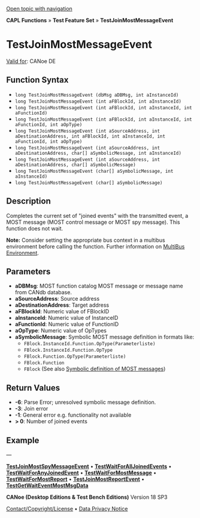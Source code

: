 [Open topic with navigation](../../../../../CANoeDEFamily.htm#Topics/CAPLFunctions/Test/Functions/CAPLfunctionTestJoinMostMessageEvent.md)

**CAPL Functions** » **Test Feature Set** » **TestJoinMostMessageEvent**

# TestJoinMostMessageEvent

[Valid for](../../../Shared/FeatureAvailability.md): CANoe DE

## Function Syntax

- `long TestJoinMostMessageEvent (dbMsg aDBMsg, int aInstanceId)`
- `long TestJoinMostMessageEvent (int aFBlockId, int aInstanceId)`
- `long TestJoinMostMessageEvent (int aFBlockId, int aInstanceId, int aFunctionId)`
- `long TestJoinMostMessageEvent (int aFBlockId, int aInstanceId, int aFunctionId, int aOpType)`
- `long TestJoinMostMessageEvent (int aSourceAddress, int aDestinationAddress, int aFBlockId, int aInstanceId, int aFunctionId, int aOpType)`
- `long TestJoinMostMessageEvent (int aSourceAddress, int aDestinationAddress, char[] aSymbolicMessage, int aInstanceId)`
- `long TestJoinMostMessageEvent (int aSourceAddress, int aDestinationAddress, char[] aSymbolicMessage)`
- `long TestJoinMostMessageEvent (char[] aSymbolicMessage, int aInstanceId)`
- `long TestJoinMostMessageEvent (char[] aSymbolicMessage)`

## Description

Completes the current set of "joined events" with the transmitted event, a MOST message (MOST control message or MOST spy message). This function does not wait.

**Note:** Consider setting the appropriate bus context in a multibus environment before calling the function. Further information on [MultiBus Environment](../../../Shared/CAPL/General/TestMultiBusEnvironment.md).

## Parameters

- **aDBMsg**: MOST function catalog MOST message or message name from CANdb database.
- **aSourceAddress**: Source address
- **aDestinationAddress**: Target address
- **aFBlockId**: Numeric value of FBlockID
- **aInstanceId**: Numeric value of InstanceID
- **aFunctionId**: Numeric value of FunctionID
- **aOpType**: Numeric value of OpTypes
- **aSymbolicMessage**: Symbolic MOST message definition in formats like:
  - `FBlock.InstanceId.Function.OpType(Parameterliste)`
  - `FBlock.InstanceId.Function.OpType`
  - `FBlock.Function.OpType(Parameterliste)`
  - `FBlock.Function`
  - `FBlock`
  (See also [Symbolic definition of MOST messages](../CAPLfunctionsTFSSymbolicMessageDefinition.md))

## Return Values

- **-6**: Parse Error; unresolved symbolic message definition.
- **-3**: Join error
- **-1**: General error e.g. functionality not available
- **> 0**: Number of joined events

## Example

—

[**TestJoinMostSpyMessageEvent**](CAPLfunctionTestJoinMostSpyMessageEvent.md) • [**TestWaitForAllJoinedEvents**](CAPLfunctionTestWaitForAllJoinedEvents.md) • [**TestWaitForAnyJoinedEvent**](CAPLfunctionTestWaitForAnyJoinedEvent.md) • [**TestWaitForMostMessage**](CAPLfunctionTestWaitForMostMessage.md) • [**TestWaitForMostReport**](CAPLfunctionTestWaitForMostReport.md) • [**TestJoinMostReportEvent**](CAPLfunctionTestJoinMostReportEvent.md) • [**TestGetWaitEventMostMsgData**](CAPLfunctionTestGetWaitEventMostMsgData.md)

**CANoe (Desktop Editions & Test Bench Editions)** Version 18 SP3

[Contact/Copyright/License](../../../Shared/ContactCopyrightLicense.md) • [Data Privacy Notice](https://www.vector.com/int/en/company/get-info/privacy-policy/)
